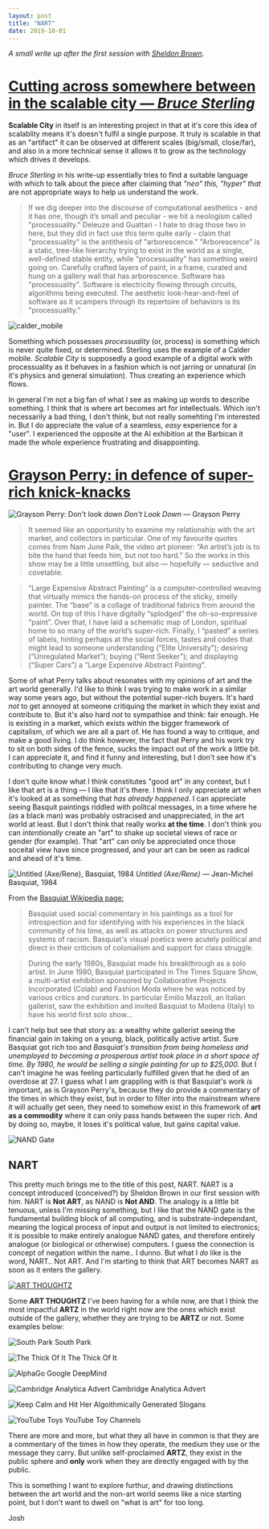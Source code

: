 ```yaml
---
layout: post
title: "NART"
date: 2019-10-01
---
```


_A small write up after the first session with [Sheldon Brown](http://www.sheldon-brown.net/)_.

# [Cutting across somewhere between in the scalable city — _Bruce Sterling_](http://sheldon-brown.net/papers/cutting_across.html)

**Scalable City** in itself is an interesting project in that at it's core this idea of scalablity means it's doesn't fulfil a single purpose. It truly is scalable in that as an "artifact" it can be observed at different scales (big/small, close/far), and also in a more technical sense it allows it to grow as the technology which drives it develops.

_Bruce Sterling_ in his write-up essentially tries to find a suitable language with which to talk about the piece after claiming that _"neo" this, "hyper" that_ are not appropriate ways to help us understand the work.

> If we dig deeper into the discourse of computational aesthetics - and it has one, though it’s small and peculiar - we hit a neologism called "processuality." Deleuze and Guattari - I hate to drag those two in here, but they did in fact use this term quite early - claim that "processuality" is the antithesis of "arborescence." "Arborescence" is a static, tree-like hierarchy trying to exist in the world as a single, well-defined stable entity, while "processuality" has something weird going on. Carefully crafted layers of paint, in a frame, curated and hung on a gallery wall that has arborescence. Software has "processuality". Software is electricity flowing through circuits, algorithms being executed. The aesthetic look-hear-and-feel of software as it scampers through its repertoire of behaviors is its "processuality."

![calder_mobile](../../../assets/images/NART/calder.jpg)

Something which possesses _processuality_ (or, process) is something which is never quite fixed, or determined. Sterling uses the example of a Calder mobile. _Scalable City_ is supposedly a good example of a digital work with processuality as it behaves in a fashion which is not jarring or unnatural (in it's physics and general simulation). Thus creating an experience which flows.

In general I'm not a big fan of what I see as making up words to describe something. I think that is where art becomes art for intellectuals. Which isn't necessarily a bad thing, I don't think, but not really somehting I'm interested in. But I do appreciate the value of a seamless, _easy_ experience for a "user". I experienced the opposite at the AI exhibition at the Barbican it made the whole experience frustrating and disappointing. 

# [Grayson Perry: in defence of super-rich knick-knacks](https://www.ft.com/content/730164cc-cd97-11e9-b018-ca4456540ea6)

![Grayson Perry: Don't look down](../../../assets/images/NART/perry_dont_look_down.jpeg)
<label>_Don't Look Down_ — Grayson Perry</label>

> It seemed like an opportunity to examine my relationship with the art market, and collectors in particular. One of my favourite quotes comes from Nam June Paik, the video art pioneer: “An artist’s job is to bite the hand that feeds him, but not too hard.” So the works in this show may be a little unsettling, but also — hopefully — seductive and covetable.

> “Large Expensive Abstract Painting” is a computer-controlled weaving that virtually mimics the hands-on process of the sticky, smelly painter. The “base” is a collage of traditional fabrics from around the world. On top of this I have digitally “splodged” the oh-so-expressive “paint”. Over that, I have laid a schematic map of London, spiritual home to so many of the world’s super-rich. Finally, I “pasted” a series of labels, hinting perhaps at the social forces, tastes and codes that might lead to someone understanding (“Elite University”); desiring (“Unregulated Market”); buying (“Rent Seeker”); and displaying (“Super Cars”) a “Large Expensive Abstract Painting”.

Some of what Perry talks about resonates with my opinions of art and the art world generally. I'd like to think I was trying to make work in a similar way some years ago, but without the potential super-rich buyers. It's hard _not_ to get annoyed at someone critiquing the market in which they exist and contribute to. But it's also hard _not_ to sympathise and think: fair enough. He is existing in a market, which exists within the bigger framework of capitalism, of which we are all a part of. He has found a way to critique, and make a good living. I do think however, the fact that Perry and his work try to sit on both sides of the fence, sucks the impact out of the work a little bit. I can appreciate it, and find it funny and interesting, but I don't see how it's contributing to change very much.

I don't quite know what I think constitutes "good art" in any context, but I like that art is a thing — I like that it's there. I think I only appreciate art when it's looked at as something that _has already happened_. I can appreciate seeing Basquit paintings riddled with politcal messages, in a time where he (as a black man) was probably ostracised and unappreciated, in the art world at least. But I don't think that really works __at the time__. I don't think you can _intentionally_ create an "art" to shake up societal views of race or gender (for example). That "art" can only be appreciated once those soceital view have since progressed, and your art can be seen as radical and ahead of it's time.

![Untitled (Axe/Rene), Basquiat, 1984](../../../assets/images/NART/basquiat.jpeg)
<label>_Untitled (Axe/Rene)_ — Jean-Michel Basquiat, 1984</label>

From the [Basquiat Wikipedia page:](https://en.wikipedia.org/wiki/Jean-Michel_Basquiat)

> Basquiat used social commentary in his paintings as a tool for introspection and for identifying with his experiences in the black community of his time, as well as attacks on power structures and systems of racism. Basquiat's visual poetics were acutely political and direct in their criticism of colonialism and support for class struggle.

> During the early 1980s, Basquiat made his breakthrough as a solo artist. In June 1980, Basquiat participated in The Times Square Show, a multi-artist exhibition sponsored by Collaborative Projects Incorporated (Colab) and Fashion Moda where he was noticed by various critics and curators. In particular Emilio Mazzoli, an Italian gallerist, saw the exhibition and invited Basquiat to Modena (Italy) to have his world first solo show...

I can't help but see that story as: a wealthy white gallerist seeing the financial gain in taking on a young, black, politically active artist. Sure Basquiat got rich too and _Basquiat's transition from being homeless and unemployed to becoming a prosperous artist took place in a short space of time. By 1980, he would be selling a single painting for up to $25,000._ But I can't imagine he was feeling particularly fulfilled given that he died of an overdose at 27. I guess what I am grappling with is that Basquiat's work _is_ important, as is Grayson Perry's, because they do provide a commentary of the times in which they exist, but in order to filter into the mainstream where it will actually get seen, they need to somehow exist in this framework of __art as a commodity__ where it can only pass hands between the super rich. And by doing so, maybe, it loses it's political value, but gains capital value.

![NAND Gate](../../../assets/images/NART/nand.gif)

## NART

This pretty much brings me to the title of this post, NART. NART is a concept introduced (conceived?) by Sheldon Brown in our first session with him. NART is __Not ART__, as NAND is __Not AND__. The analogy is a little bit tenuous, unless I'm missing something, but I like that the NAND gate is the fundamental building block of all computing, and is substrate-independant, meaning the logical process of input and output is not limited to electronics; it is possible to make entirely analogue NAND gates, and therefore entirely analogue (or biological or otherwise) computers. I guess the connection is concept of negation within the name.. I dunno. But what I _do_ like is the word, NART.. Not ART. And I'm starting to think that ART becomes NART as soon as it enters the gallery.

[![ART THOUGHTZ](https://img.youtube.com/vi/vVFasyCvEOg/0.jpg)](https://www.youtube.com/watch?v=vVFasyCvEOg)

Some **ART THOUGHTZ** I've been having for a while now, are that I think the most impactful __ARTZ__ in the world right now are the ones which exist outside of the gallery, whether they are trying to be __ARTZ__ or not. Some examples below:

![South Park](../../../assets/images/NART/south_park.jpg)
<label>South Park</label>

![The Thick Of It](../../../assets/images/NART/the_thick_of_it.jpg)
<label>The Thick Of It</label>

![AlphaGo](../../../assets/images/NART/alpha_go.jpg)
<label>Google DeepMind</label>

![Cambridge Analytica Advert](../../../assets/images/NART/cambridge_analytica.jpg)
<label>Cambridge Analytica Advert</label>

![Keep Calm and Hit Her](../../../assets/images/NART/keep_calm.jpg)
<label>Algoithmically Generated Slogans</label>

![YouTube Toys](../../../assets/images/NART/popup_toys.jpg)
<label>YouTube Toy Channels</label>

There are more and more, but what they all have in common is that they are a commentary of the times in how they operate, the medium they use or the message they carry. But unlike self-proclaimed __ARTZ__, they exist in the public sphere and __only__ work when they are directly engaged with by the public.

This is something I want to explore furthur, and drawing distinctions between the art world and the non-art world seems like a nice starting point, but I don't want to dwell on "what is art" for too long.

Josh
